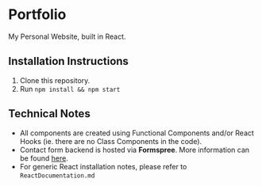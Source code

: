 # Portfolio
My Personal Website, built in React.


## Installation Instructions

1. Clone this repository.
2. Run `npm install && npm start`


## Technical Notes
- All components are created using Functional Components and/or React Hooks (ie. there are no Class Components in the code).
- Contact form backend is hosted via **Formspree**. More information can be found [here](https://formspree.io/).
- For generic React installation notes, please refer to `ReactDocumentation.md`

